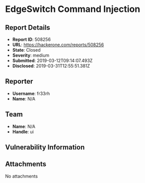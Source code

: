 # EdgeSwitch Command Injection

## Report Details
- **Report ID**: 508256
- **URL**: https://hackerone.com/reports/508256
- **State**: Closed
- **Severity**: medium
- **Submitted**: 2019-03-12T09:14:07.493Z
- **Disclosed**: 2019-03-31T12:55:51.381Z

## Reporter
- **Username**: fr33rh
- **Name**: N/A

## Team
- **Name**: N/A
- **Handle**: ui

## Vulnerability Information


## Attachments
No attachments
